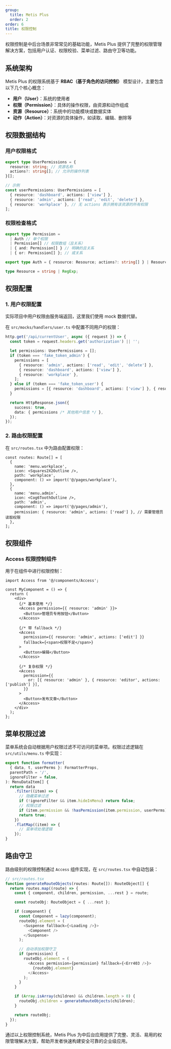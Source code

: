 ```yaml
---
group:
  title: Metis Plus
  order: 2
order: 6
title: 权限控制
---
```


权限控制是中后台场景非常常见的基础功能，Metis Plus 提供了完整的权限管理解决方案，包括用户认证、权限校验、菜单过滤、路由守卫等功能。

## 系统架构

Metis Plus 的权限系统基于 **RBAC（基于角色的访问控制）** 模型设计，主要包含以下几个核心概念：

- **用户（User）**：系统的使用者
- **权限（Permission）**：具体的操作权限，由资源和动作组成
- **资源（Resource）**：系统中的功能模块或数据实体
- **动作（Action）**：对资源的具体操作，如读取、编辑、删除等

## 权限数据结构

### 用户权限格式

```typescript
export type UserPermissions = {
  resource: string; // 资源名称
  actions?: string[]; // 允许的操作列表
}[];

// 示例
const userPermissions: UserPermissions = [
  { resource: 'dashboard', actions: ['view'] },
  { resource: 'admin', actions: ['read', 'edit', 'delete'] },
  { resource: 'workplace' }, // 无 actions 表示拥有该资源的所有权限
];
```

### 权限检查格式

```typescript
export type Permission =
  | Auth // 单个权限
  | Permission[] // 权限数组（且关系）
  | { and: Permission[] } // 明确的且关系
  | { or: Permission[] }; // 或关系

export type Auth = { resource: Resource; actions?: string[] } | Resource; // 可以直接使用字符串或正则

type Resource = string | RegExp;
```

## 权限配置

### 1. 用户权限配置

实际项目中用户权限由服务端返回，这里我们使用 mock 数据代替。

在 `src/mocks/handlers/user.ts` 中配置不同用户的权限：

```ts src/mocks/handlers/user.ts
http.get('/api/currentUser', async ({ request }) => {
  const token = request.headers.get('authorization') || '';

  let permissions: UserPermissions = [];
  if (token === 'fake_token_admin') {
    permissions = [
      { resource: 'admin', actions: ['read', 'edit', 'delete'] },
      { resource: 'dashboard', actions: ['view'] },
      { resource: 'workplace' },
    ];
  } else if (token === 'fake_token_user') {
    permissions = [{ resource: 'dashboard', actions: ['view'] }, { resource: 'workplace' }];
  }

  return HttpResponse.json({
    success: true,
    data: { permissions /* 其他用户信息 */ },
  });
});
```

### 2. 路由权限配置

在 `src/routes.tsx` 中为路由配置权限：

```tsx src/routes.tsx
const routes: Route[] = [
  {
    name: 'menu.workplace',
    icon: <Squares2X2Outline />,
    path: 'workplace',
    component: () => import('@/pages/workplace'),
  },
  {
    name: 'menu.admin',
    icon: <Cog6ToothOutline />,
    path: 'admin',
    component: () => import('@/pages/admin'),
    permission: { resource: 'admin', actions: ['read'] }, // 需要管理员读取权限
  },
];
```

## 权限组件

### Access 权限控制组件

用于在组件中进行权限控制：

```tsx
import Access from '@/components/Access';

const MyComponent = () => {
  return (
    <div>
      {/* 基本使用 */}
      <Access permission={{ resource: 'admin' }}>
        <Button>管理员专用按钮</Button>
      </Access>

      {/* 带 fallback */}
      <Access
        permission={{ resource: 'admin', actions: ['edit'] }}
        fallback={<span>权限不足</span>}
      >
        <Button>编辑</Button>
      </Access>

      {/* 复杂权限 */}
      <Access
        permission={{
          or: [{ resource: 'admin' }, { resource: 'editor', actions: ['publish'] }],
        }}
      >
        <Button>发布文章</Button>
      </Access>
    </div>
  );
};
```

## 菜单权限过滤

菜单系统会自动根据用户权限过滤不可访问的菜单项。权限过滤逻辑在 `src/utils/menu.ts` 中实现：

```ts src/utils/menu.ts
export function formatter(
  { data, t, userPerms }: FormatterProps,
  parentPath = '/',
  ignoreFilter = false,
): MenuDataItem[] {
  return data
    .filter((item) => {
      // 隐藏菜单过滤
      if (!ignoreFilter && item.hideInMenu) return false;
      // 权限过滤
      if (item.permission && !hasPermission(item.permission, userPerms)) return false;
      return true;
    })
    .flatMap((item) => {
      // 菜单项处理逻辑
    });
}
```

## 路由守卫

路由级别的权限控制通过 `Access` 组件实现，在 `src/routes.tsx` 中自动包装：

```typescript
// src/routes.tsx
function generateRouteObjects(routes: Route[]): RouteObject[] {
  return routes.map((route) => {
    const { component, children, permission, ...rest } = route;

    const routeObj: RouteObject = { ...rest };

    if (component) {
      const Component = lazy(component);
      routeObj.element = (
        <Suspense fallback={<Loading />}>
          <Component />
        </Suspense>
      );

      // 自动添加权限守卫
      if (permission) {
        routeObj.element = (
          <Access permission={permission} fallback={<Err403 />}>
            {routeObj.element}
          </Access>
        );
      }
    }

    if (Array.isArray(children) && children.length > 0) {
      routeObj.children = generateRouteObjects(children);
    }

    return routeObj;
  });
}
```

通过以上权限控制系统，Metis Plus 为中后台应用提供了完整、灵活、易用的权限管理解决方案，帮助开发者快速构建安全可靠的企业级应用。
